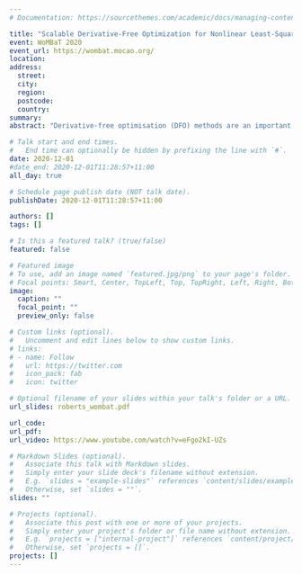 ```yaml
---
# Documentation: https://sourcethemes.com/academic/docs/managing-content/

title: "Scalable Derivative-Free Optimization for Nonlinear Least-Squares Problems [slides & video available]"
event: WoMBaT 2020
event_url: https://wombat.mocao.org/
location:
address:
  street:
  city:
  region:
  postcode:
  country:
summary:
abstract: "Derivative-free optimisation (DFO) methods are an important class of optimisation routines with applications in areas such as in image analysis and data science. However, in model-based DFO methods, the computational cost of constructing local models can be high, particularly for large-scale problems. Considering nonlinear least-squares problems, we improve on state-of-the-art DFO by performing dimensionality reduction in the observational space using sketching methods, avoiding the construction of a full local model. Our approach has a per-iteration computational cost which is linear in problem dimension in a big data regime, and numerical evidence demonstrates that, compared to existing software, it has dramatically improved runtime performance on overdetermined least-squares problems. This is joint work with Coralia Cartis and Tyler Ferguson (Univerity of Oxford)."

# Talk start and end times.
#   End time can optionally be hidden by prefixing the line with `#`.
date: 2020-12-01
#date_end: 2020-12-01T11:28:57+11:00
all_day: true

# Schedule page publish date (NOT talk date).
publishDate: 2020-12-01T11:28:57+11:00

authors: []
tags: []

# Is this a featured talk? (true/false)
featured: false

# Featured image
# To use, add an image named `featured.jpg/png` to your page's folder. 
# Focal points: Smart, Center, TopLeft, Top, TopRight, Left, Right, BottomLeft, Bottom, BottomRight.
image:
  caption: ""
  focal_point: ""
  preview_only: false

# Custom links (optional).
#   Uncomment and edit lines below to show custom links.
# links:
# - name: Follow
#   url: https://twitter.com
#   icon_pack: fab
#   icon: twitter

# Optional filename of your slides within your talk's folder or a URL.
url_slides: roberts_wombat.pdf

url_code:
url_pdf:
url_video: https://www.youtube.com/watch?v=eFgo2kI-UZs

# Markdown Slides (optional).
#   Associate this talk with Markdown slides.
#   Simply enter your slide deck's filename without extension.
#   E.g. `slides = "example-slides"` references `content/slides/example-slides.md`.
#   Otherwise, set `slides = ""`.
slides: ""

# Projects (optional).
#   Associate this post with one or more of your projects.
#   Simply enter your project's folder or file name without extension.
#   E.g. `projects = ["internal-project"]` references `content/project/deep-learning/index.md`.
#   Otherwise, set `projects = []`.
projects: []
---
```

